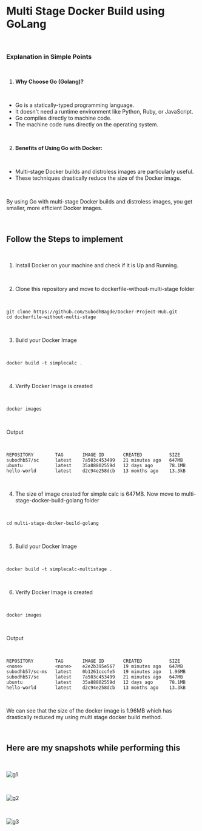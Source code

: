 # Multi Stage Docker Build using GoLang

</br >

### Explanation in Simple Points

</br >

1. **Why Choose Go (Golang)?**

</br >

   - Go is a statically-typed programming language.
   - It doesn't need a runtime environment like Python, Ruby, or JavaScript.
   - Go compiles directly to machine code.
   - The machine code runs directly on the operating system.

</br >

2. **Benefits of Using Go with Docker:**

</br >

   - Multi-stage Docker builds and distroless images are particularly useful.
   - These techniques drastically reduce the size of the Docker image.

</br >

By using Go with multi-stage Docker builds and distroless images, you get smaller, more efficient Docker images.

</br > 

## Follow the Steps to implement

</br >

1. Install Docker on your machine and check if it is Up and Running.

</br >

2.  Clone this repository and move to  dockerfile-without-multi-stage folder

</br >

```
git clone https://github.com/SubodhBagde/Docker-Project-Hub.git
cd dockerfile-without-multi-stage
```

</br >

3. Build your Docker Image 

</br >

```
docker build -t simplecalc .
```

</br >

4. Verify Docker Image is created

</br >

```
docker images
```

</br >

Output

</br >

```
REPOSITORY        TAG       IMAGE ID       CREATED          SIZE
subodhb57/sc      latest    7a503c453499   21 minutes ago   647MB
ubuntu            latest    35a88802559d   12 days ago      78.1MB
hello-world       latest    d2c94e258dcb   13 months ago    13.3kB
```

</br >

4. The size of image created for simple calc is 647MB. Now move to multi-stage-docker-build-golang folder

</br >

```
cd multi-stage-docker-build-golang
```
</br >

5. Build your Docker Image 

</br >

```
docker build -t simplecalc-multistage .
```
</br >

6. Verify Docker Image is created

</br >

```
docker images
```

</br >

Output

</br >

```
REPOSITORY        TAG       IMAGE ID       CREATED          SIZE
<none>            <none>    e2e2b395e567   19 minutes ago   647MB
subodhb57/sc-ms   latest    0b1261cccfe5   19 minutes ago   1.96MB
subodhb57/sc      latest    7a503c453499   21 minutes ago   647MB
ubuntu            latest    35a88802559d   12 days ago      78.1MB
hello-world       latest    d2c94e258dcb   13 months ago    13.3kB
```

</br >

We can see that the size of the docker image is 1.96MB which has drastically reduced my using multi stage docker build method.

</br>

## Here are my snapshots while performing this

</br >

![g1](https://github.com/SubodhBagde/Docker-Project-Hub/assets/136182792/14f11b7c-616f-4eb4-a019-d4ee441d4ea3)

</br >

![g2](https://github.com/SubodhBagde/Docker-Project-Hub/assets/136182792/59024ca6-d587-40f5-b8d9-bace3c72b3fc)

</br >

![g3](https://github.com/SubodhBagde/Docker-Project-Hub/assets/136182792/cf72537c-9db1-403c-a23a-79143b548616)
